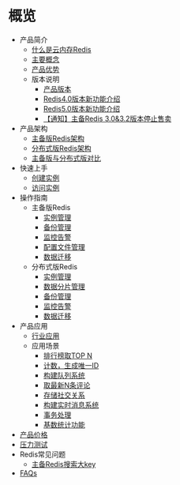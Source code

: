 # 概览


* 产品简介
    * [什么是云内存Redis](/uredis/product/concepts)
    * [主要概念](/uredis/product/terminology)
    * [产品优势](/uredis/product/superiority)
    * 版本说明
        * [产品版本](/uredis/product/version0)
        * [Redis4.0版本新功能介绍](/uredis/product/version)
        * [Redis5.0版本新功能介绍](/uredis/product/version5)
        * [【通知】主备Redis 3.0&3.2版本停止售卖](/uredis/product/notice)
* 产品架构
    * [主备版Redis架构](/uredis/architecture/uredis)
    * [分布式版Redis架构](/uredis/architecture/udredis)
    * [主备版与分布式版对比](/uredis/architecture/difference)
* 快速上手
    * [创建实例](/uredis/fast/create)
    * [访问实例](/uredis/fast/access)
* 操作指南
    * 主备版Redis
       * [实例管理](/uredis/guide/instance)
       * [备份管理](/uredis/guide/backup)
       * [监控告警](/uredis/guide/monitor)
       * [配置文件管理](/uredis/guide/config)
       * [数据迁移](/uredis/guide/migration)
    * 分布式版Redis
       * [实例管理](/uredis/guide/clusterinstance)
       * [数据分片管理](/uredis/guide/clustershard)
       * [备份管理](/uredis/guide/clusterbackup)
       * [监控告警](/uredis/guide/clustermonitor)
       * [数据迁移](/uredis/guide/clustermigration) 
* 产品应用
    * [行业应用](/uredis/situation/industry)
    * 应用场景
        * [排行榜取TOP N](/uredis/situation/application/topn)
        * [计数，生成唯一ID](/uredis/situation/application/count)
        * [构建队列系统](/uredis/situation/application/queue)
        * [取最新N条评论](/uredis/situation/application/comment)
        * [存储社交关系](/uredis/situation/application/relation)
        * [构建实时消息系统](/uredis/situation/application/message)
        * [事务处理](/uredis/situation/application/affair)
        * [基数统计功能](/uredis/situation/application/statistics)
* [产品价格](/uredis/price)
* [压力测试](/uredis/test)
* Redis常见问题
    * [主备Redis搜索大key](/uredis/ops/bigkey)
* [FAQs](/uredis/faqs)
    
